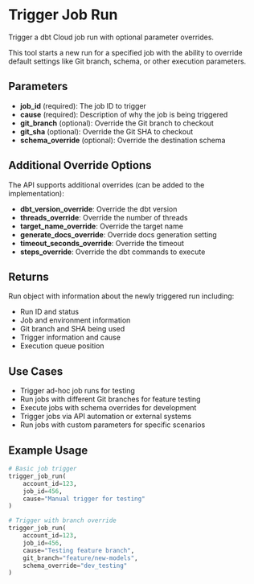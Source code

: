 # Trigger Job Run

Trigger a dbt Cloud job run with optional parameter overrides.

This tool starts a new run for a specified job with the ability to override default settings like Git branch, schema, or other execution parameters.

## Parameters

- **job_id** (required): The job ID to trigger
- **cause** (required): Description of why the job is being triggered
- **git_branch** (optional): Override the Git branch to checkout
- **git_sha** (optional): Override the Git SHA to checkout
- **schema_override** (optional): Override the destination schema

## Additional Override Options

The API supports additional overrides (can be added to the implementation):

- **dbt_version_override**: Override the dbt version
- **threads_override**: Override the number of threads
- **target_name_override**: Override the target name
- **generate_docs_override**: Override docs generation setting
- **timeout_seconds_override**: Override the timeout
- **steps_override**: Override the dbt commands to execute

## Returns

Run object with information about the newly triggered run including:

- Run ID and status
- Job and environment information
- Git branch and SHA being used
- Trigger information and cause
- Execution queue position

## Use Cases

- Trigger ad-hoc job runs for testing
- Run jobs with different Git branches for feature testing
- Execute jobs with schema overrides for development
- Trigger jobs via API automation or external systems
- Run jobs with custom parameters for specific scenarios

## Example Usage

```python
# Basic job trigger
trigger_job_run(
    account_id=123,
    job_id=456, 
    cause="Manual trigger for testing"
)

# Trigger with branch override
trigger_job_run(
    account_id=123,
    job_id=456,
    cause="Testing feature branch",
    git_branch="feature/new-models",
    schema_override="dev_testing"
)
```
